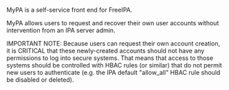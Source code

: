 MyPA is a self-service front end for FreeIPA.

MyPA allows users to request and recover their own user accounts without intervention from an IPA server admin.

IMPORTANT NOTE: Because users can request their own account creation, it is CRITICAL that these newly-created accounts should not have any permissions to log into secure systems.  That means that access to those systems should be controlled with HBAC rules (or similar) that do not permit new users to authenticate (e.g. the IPA default "allow_all" HBAC rule should be disabled or deleted).
